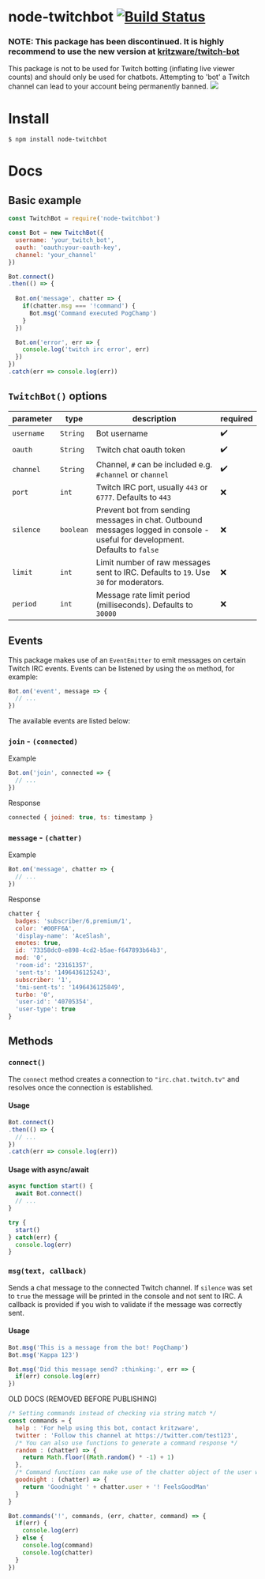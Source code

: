 # node-twitchbot [![Build Status](https://travis-ci.org/kritzware/node-twitchbot.svg?branch=master)](https://travis-ci.org/kritzware/node-twitchbot)

### NOTE: This package has been discontinued. It is highly recommend to use the new version at [kritzware/twitch-bot](https://github.com/kritzware/twitch-bot)

This package is not to be used for Twitch botting (inflating live viewer counts) and should only be used for chatbots. Attempting to 'bot' a Twitch channel can lead to your account being permanently banned. ![](https://static-cdn.jtvnw.net/emoticons/v1/91/1.0)

# Install
```bash
$ npm install node-twitchbot
```

# Docs
## Basic example
```javascript
const TwitchBot = require('node-twitchbot')

const Bot = new TwitchBot({
  username: 'your_twitch_bot',
  oauth: 'oauth:your-oauth-key',
  channel: 'your_channel'
})

Bot.connect()
.then(() => {
  
  Bot.on('message', chatter => {
    if(chatter.msg === '!command') {
      Bot.msg('Command executed PogChamp')
    }
  })

  Bot.on('error', err => {
    console.log('twitch irc error', err)
  })
})
.catch(err => console.log(err))
```

## `TwitchBot()` options
| parameter | type | description | required |
| - | - | - | - |
| `username` | `String` | Bot username | ✔️ |
| `oauth` | `String` | Twitch chat oauth token | ✔️ |
| `channel` | `String` | Channel, `#` can be included e.g. `#channel` or `channel` | ✔️ |
| `port` | `int` | Twitch IRC port, usually `443` or `6777`. Defaults to `443`| ❌ |
| `silence` | `boolean` | Prevent bot from sending messages in chat. Outbound messages logged in console - useful for development. Defaults to `false` | ❌ |
| `limit` | `int` | Limit number of raw messages sent to IRC. Defaults to `19`. Use `30` for moderators. | ❌ |
| `period` | `int` | Message rate limit period (milliseconds). Defaults to `30000` | ❌ |

## Events
This package makes use of an `EventEmitter` to emit messages on certain Twitch IRC events. Events can be listened by using the `on` method, for example:
```javascript
Bot.on('event', message => {
  // ...
})
```

The available events are listed below:

### `join` - `(connected)`
Example
```javascript
Bot.on('join', connected => {
  // ...
})
```
Response
```javascript
connected { joined: true, ts: timestamp }
```

### `message` - `(chatter)`
Example
```javascript
Bot.on('message', chatter => {
  // ...
})
```
Response
```javascript
chatter {
  badges: 'subscriber/6,premium/1',
  color: '#00FF6A',
  'display-name': 'AceSlash',
  emotes: true,
  id: '73358dc0-e898-4cd2-b5ae-f647893b64b3',
  mod: '0',
  'room-id': '23161357',
  'sent-ts': '1496436125243',
  subscriber: '1',
  'tmi-sent-ts': '1496436125849',
  turbo: '0',
  'user-id': '40705354',
  'user-type': true
}
```

## Methods

### `connect()`
The `connect` method creates a connection to `"irc.chat.twitch.tv"` and resolves once the connection is established.
#### Usage
```javascript
Bot.connect()
.then(() => {
  // ...
})
.catch(err => console.log(err))
```

#### Usage with async/await
```javascript
async function start() {
  await Bot.connect()
  // ...
}

try {
  start()
} catch(err) {
  console.log(err)
}
```

### `msg(text, callback)`
Sends a chat message to the connected Twitch channel. If `silence` was set to `true` the message will be printed in the console and not sent to IRC. A callback is provided if you wish to validate if the message was correctly sent.
#### Usage
```javascript
Bot.msg('This is a message from the bot! PogChamp')
Bot.msg('Kappa 123')

Bot.msg('Did this message send? :thinking:', err => {
  if(err) console.log(err)
})
```

OLD DOCS (REMOVED BEFORE PUBLISHING)
```javascript
/* Setting commands instead of checking via string match */
const commands = {
  help : 'For help using this bot, contact kritzware',
  twitter : 'Follow this channel at https://twitter.com/test123',
  /* You can also use functions to generate a command response */
  random : (chatter) => {
    return Math.floor((Math.random() * -1) + 1)
  },
  /* Command functions can make use of the chatter object of the user who executed the command */
  goodnight : (chatter) => {
    return 'Goodnight ' + chatter.user + '! FeelsGoodMan'
  }
}

Bot.commands('!', commands, (err, chatter, command) => {
  if(err) {
    console.log(err)
  } else {
    console.log(command)
    console.log(chatter)
  }
})
```